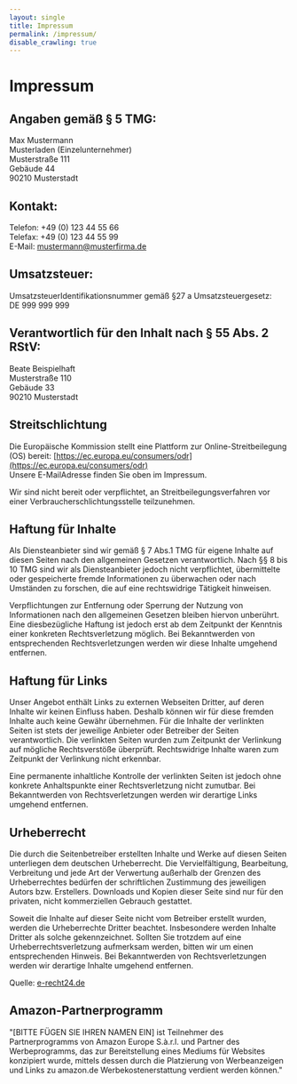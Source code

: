 ```yaml
---
layout: single
title: Impressum
permalink: /impressum/
disable_crawling: true
---
```


# Impressum

## Angaben gemäß § 5 TMG:

Max Mustermann  
Musterladen (Einzelunternehmer)  
Musterstraße 111  
Gebäude 44  
90210 Musterstadt

## Kontakt:

Telefon: +49 (0) 123 44 55 66  
Telefax: +49 (0) 123 44 55 99  
E-Mail: mustermann@musterfirma.de

## Umsatzsteuer:

UmsatzsteuerIdentifikationsnummer gemäß §27 a Umsatzsteuergesetz:  
DE 999 999 999

## Verantwortlich für den Inhalt nach § 55 Abs. 2 RStV:

Beate Beispielhaft  
Musterstraße 110  
Gebäude 33  
90210 Musterstadt

## Streitschlichtung

Die Europäische Kommission stellt eine Plattform zur Online-Streitbeilegung (OS) bereit: [https://ec.europa.eu/consumers/odr](https://ec.europa.eu/consumers/odr)  
Unsere E-MailAdresse finden Sie oben im Impressum.

Wir sind nicht bereit oder verpflichtet, an Streitbeilegungsverfahren vor einer Verbraucherschlichtungsstelle teilzunehmen.

## Haftung für Inhalte

Als Diensteanbieter sind wir gemäß § 7 Abs.1 TMG für eigene Inhalte auf diesen Seiten nach den allgemeinen Gesetzen verantwortlich. Nach §§ 8 bis 10 TMG sind wir als Diensteanbieter jedoch nicht verpflichtet, übermittelte oder gespeicherte fremde Informationen zu überwachen oder nach Umständen zu forschen, die auf eine rechtswidrige Tätigkeit hinweisen.

Verpflichtungen zur Entfernung oder Sperrung der Nutzung von Informationen nach den allgemeinen Gesetzen bleiben hiervon unberührt. Eine diesbezügliche Haftung ist jedoch erst ab dem Zeitpunkt der Kenntnis einer konkreten Rechtsverletzung möglich. Bei Bekanntwerden von entsprechenden Rechtsverletzungen werden wir diese Inhalte umgehend entfernen.

## Haftung für Links

Unser Angebot enthält Links zu externen Webseiten Dritter, auf deren Inhalte wir keinen Einfluss haben. Deshalb können wir für diese fremden Inhalte auch keine Gewähr übernehmen. Für die Inhalte der verlinkten Seiten ist stets der jeweilige Anbieter oder Betreiber der Seiten verantwortlich. Die verlinkten Seiten wurden zum Zeitpunkt der Verlinkung auf mögliche Rechtsverstöße überprüft. Rechtswidrige Inhalte waren zum Zeitpunkt der Verlinkung nicht erkennbar.

Eine permanente inhaltliche Kontrolle der verlinkten Seiten ist jedoch ohne konkrete Anhaltspunkte einer Rechtsverletzung nicht zumutbar. Bei Bekanntwerden von Rechtsverletzungen werden wir derartige Links umgehend entfernen.

## Urheberrecht

Die durch die Seitenbetreiber erstellten Inhalte und Werke auf diesen Seiten unterliegen dem deutschen Urheberrecht. Die Vervielfältigung, Bearbeitung, Verbreitung und jede Art der Verwertung außerhalb der Grenzen des Urheberrechtes bedürfen der schriftlichen Zustimmung des jeweiligen Autors bzw. Erstellers. Downloads und Kopien dieser Seite sind nur für den privaten, nicht kommerziellen Gebrauch gestattet.

Soweit die Inhalte auf dieser Seite nicht vom Betreiber erstellt wurden, werden die Urheberrechte Dritter beachtet. Insbesondere werden Inhalte Dritter als solche gekennzeichnet. Sollten Sie trotzdem auf eine Urheberrechtsverletzung aufmerksam werden, bitten wir um einen entsprechenden Hinweis. Bei Bekanntwerden von Rechtsverletzungen werden wir derartige Inhalte umgehend entfernen.

Quelle: [e-recht24.de](https://www.e-recht24.de)

## Amazon-Partnerprogramm

"[BITTE FÜGEN SIE IHREN NAMEN EIN] ist Teilnehmer des Partnerprogramms von Amazon Europe S.à.r.l. und Partner des Werbeprogramms, das zur Bereitstellung eines Mediums für Websites konzipiert wurde, mittels dessen durch die Platzierung von Werbeanzeigen und Links zu amazon.de Werbekostenerstattung verdient werden können."
